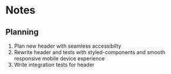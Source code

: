 # Notes

## Planning

1. Plan new header with seamless accessibilty
1. Rewrite header and tests with styled-components and smooth responsive mobile device experience 
1. Write integration tests for header

